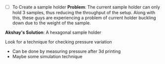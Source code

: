 - [ ] To Create a sample holder
**Problem**: The current sample holder can only hold 3 samples, thus reducing the throughput of the setup.
Along with this, these guys are experiencing a problem of current holder buckling down due to the weight of the sample.

**Akshay's Solution**: A hexagonal sample holder

Look for a technique for checking pressure variation
- Can be done by measuring pressure after 3d printing
- Maybe some simulation technique